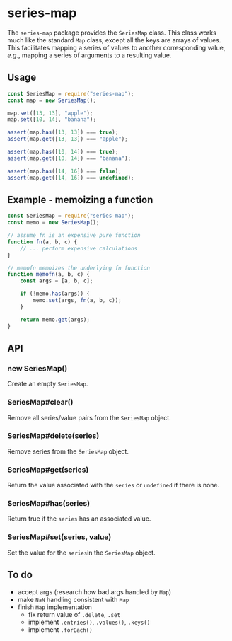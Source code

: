 series-map
==========
The `series-map` package provides the `SeriesMap` class.  This class works much
like the standard `Map` class, except all the keys are arrays of values.  This
facilitates mapping a series of values to another corresponding value, *e.g.*,
mapping a series of arguments to a resulting value.

Usage
-----
```js
const SeriesMap = require("series-map");
const map = new SeriesMap();

map.set([13, 13], "apple");
map.set([10, 14], "banana");

assert(map.has([13, 13]) === true);
assert(map.get([13, 13]) === "apple");

assert(map.has([10, 14]) === true);
assert(map.get([10, 14]) === "banana");

assert(map.has([14, 16]) === false);
assert(map.get([14, 16]) === undefined);
```

Example - memoizing a function
------------------------------

```js
const SeriesMap = require("series-map");
const memo = new SeriesMap();

// assume fn is an expensive pure function
function fn(a, b, c) {
    // ... perform expensive calculations
}

// memofn memoizes the underlying fn function
function memofn(a, b, c) {
    const args = [a, b, c];

    if (!memo.has(args)) {
        memo.set(args, fn(a, b, c));
    }

    return memo.get(args);
}
```

API
---

### new SeriesMap()
Create an empty `SeriesMap`.

### SeriesMap#clear()
Remove all series/value pairs from the `SeriesMap` object.

### SeriesMap#delete(series)
Remove series from the `SeriesMap` object.

### SeriesMap#get(series)
Return the value associated with the `series` or `undefined` if there is none.

### SeriesMap#has(series)
Return true if the `series` has an associated value.

### SeriesMap#set(series, value)
Set the value for the `series`in the `SeriesMap` object.

To do
-----
 * accept args (research how bad args handled by `Map`)
 * make `NaN` handling consistent with `Map`
 * finish `Map` implementation
   * fix return value of `.delete`, `.set`
   * implement `.entries()`, `.values()`, `.keys()`
   * implement `.forEach()`
